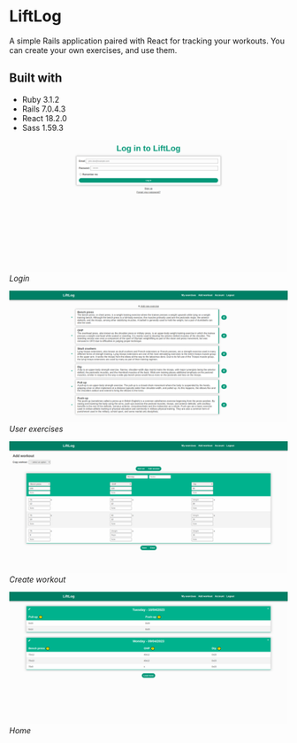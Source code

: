 # LiftLog

A simple Rails application paired with React for tracking your workouts. You can create your own exercises, and use them.

## Built with

- Ruby 3.1.2
- Rails 7.0.4.3
- React 18.2.0
- Sass 1.59.3

![Login page](https://github.com/jozef-hudec-27/workout-tracker/blob/main/app/assets/images/screenshots/login.png?raw=true)
_Login_

![My exercises page](https://github.com/jozef-hudec-27/workout-tracker/blob/main/app/assets/images/screenshots/exercises.png?raw=true)
_User exercises_

![Create workout page](https://github.com/jozef-hudec-27/workout-tracker/blob/main/app/assets/images/screenshots/create_workout.png?raw=true)
_Create workout_

![Home page](https://github.com/jozef-hudec-27/workout-tracker/blob/main/app/assets/images/screenshots/home.png?raw=true)
_Home_
